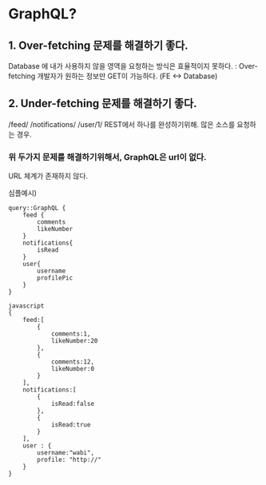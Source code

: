 # GraphQL?

## 1. Over-fetching 문제를 해결하기 좋다.

Database 에 내가 사용하지 않을 영역을 요청하는 방식은 효율적이지 못하다. : Over-fetching
개발자가 원하는 정보만 GET이 가능하다. (FE <-> Database)

## 2. Under-fetching 문제를 해결하기 좋다.

/feed/
/notifications/
/user/1/
REST에서 하나를 완성하기위해. 많은 소스를 요청하는 경우.

### 위 두가지 문제를 해결하기위해서, GraphQL은 url이 없다.

URL 체계가 존재하지 않다.

심플예시)

    query::GraphQL {
        feed {
            comments
            likeNumber
        }
        notifications{
            isRead
        }
        user{
            username
            profilePic
        }
    }

    javascript
    {
        feed:[
            {
                comments:1,
                likeNumber:20
            },
            {
                comments:12,
                likeNumber:0
            }
        ],
        notifications:[
            {
                isRead:false
            },
            {
                isRead:true
            }
        ],
        user : {
            username:"wabi",
            profile: "http://"
        }
    }
